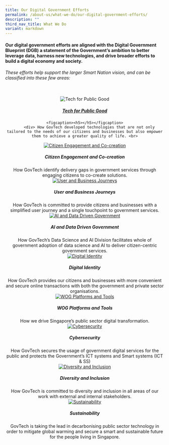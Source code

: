 ```yaml
---
title: Our Digital Government Efforts
permalink: /about-us/what-we-do/our-digital-government-efforts/
description: ""
third_nav_title: What We Do
variant: markdown
---
```

#### Our digital government efforts are aligned with the&nbsp;Digital Government Blueprint (DGB) a statement of the Government’s ambition to better leverage data, harness new technologies, and drive broader efforts to build a digital economy and society. 

###### These efforts help support the larger Smart Nation vision, and can be classified into these few areas:
<br>
<div class="row">
  <div style="text-align: center" class="col">
   <img alt="Tech for Public Good" src="/images/Placeholders/Screenshot_2023_11_10_at_12_20_50_PM.png">
		<a href="https://www.tech.gov.sg/singapore-digital-government-journey/tech-for-public-good/" style="padding-top:20px"> <h5>Tech for Public Good</h5> </a> 	 	    
      
    <figcaption><h5></h5></figcaption>
		<div> How GovTech developed technologies that are not only tailored to the needs of our citizens and businesses but also empower them to achieve a greater quality of life. <br>
  </div>

  <div style="text-align: center" class="col">
    <a target="_blank" href="https://www.tech.gov.sg/singapore-digital-government-journey/citizen-engagement-and-cocreation">	 	    
      <img alt="Citizen Engagement and Co-creation" src="/images/Placeholders/Screenshot_2023_11_10_at_12_20_50_PM.png"></a><br>
    <figcaption><h5>Citizen Engagement and Co-creation</h5></figcaption>
		<div> How GovTech identify delivery gaps in government services through engaging citizens to co-create solutions.<br>
		</div>
</div>
	
  <div style="text-align: center" class="col">
    <a target="_blank" href="https://www.tech.gov.sg/singapore-digital-government-journey/tech-for-public-good/">	 	    
      <img alt="User and Business Journeys" src="/images/Placeholders/Screenshot_2023_11_10_at_12_20_50_PM.png"></a><br>
    <figcaption><h5>User and Business Journeys</h5></figcaption>
		<div>  How GovTech is committed to provide citizens and businesses with a simplified user journey and a single touchpoint to government services. <br>
		</div>
</div>
</div>


<div class="row">
  <div style="text-align: center" class="col">
    <a target="_blank" href="https://www.tech.gov.sg/singapore-digital-government-journey/tech-for-public-good/">	 	    
      <img alt="AI and Data Driven Government" src="/images/Placeholders/Screenshot_2023_11_10_at_12_20_50_PM.png"></a><br>
    <figcaption><h5>AI and Data Driven Government</h5></figcaption>
		<div> How GovTech’s Data Science and AI Division facilitates whole of government adoption of data science and AI to deliver citizen-centric government services. <br>
</div>
  </div>

  <div style="text-align: center" class="col">
    <a target="_blank" href="https://www.tech.gov.sg/singapore-digital-government-journey/citizen-engagement-and-cocreation">	 	    
      <img alt="Digital Identity" src="/images/Placeholders/Screenshot_2023_11_10_at_12_20_50_PM.png"></a><br>
    <figcaption><h5>Digital Identity</h5></figcaption>
		<div> How GovTech provides our citizens and businesses with more convenient and secure online transactions with both the government and private sector organisations.<br>
		</div>
</div>
	
  <div style="text-align: center" class="col">
    <a target="_blank" href="https://www.tech.gov.sg/singapore-digital-government-journey/tech-for-public-good/">	 	    
      <img alt="WOG Platforms and Tools" src="/images/Placeholders/Screenshot_2023_11_10_at_12_20_50_PM.png"></a><br>
    <figcaption><h5> WOG Platforms and Tools</h5></figcaption>
		<div>  How we drive Singapore’s public sector digital transformation. <br>
		</div>
</div>
</div>


<div class="row">
  <div style="text-align: center" class="col">
    <a target="_blank" href="https://www.tech.gov.sg/singapore-digital-government-journey/tech-for-public-good/">	 	    
      <img alt="Cybersecurity" src="/images/Placeholders/Screenshot_2023_11_10_at_12_20_50_PM.png"></a><br>
    <figcaption><h5>Cybersecurity</h5></figcaption>
		<div>  How GovTech secures the usage of government digital services for the public and protects the Government’s ICT systems and Smart systems (ICT &amp; SS) <br>
		</div>
  </div>

  <div style="text-align: center" class="col">
    <a target="_blank" href="https://www.tech.gov.sg/singapore-digital-government-journey/citizen-engagement-and-cocreation">	 	    
      <img alt="Diversity and Inclusion" src="/images/Placeholders/Screenshot_2023_11_10_at_12_20_50_PM.png"></a><br>
    <figcaption><h5>Diversity and Inclusion</h5></figcaption>
		<div> How GovTech is committed to diversity and inclusion in all areas of our work with external and internal stakeholders.<br>
		</div>
</div>
	
  <div style="text-align: center" class="col">
    <a target="_blank" href="https://www.tech.gov.sg/singapore-digital-government-journey/tech-for-public-good/">	 	    
      <img alt="Sustainability" src="/images/Placeholders/Screenshot_2023_11_10_at_12_20_50_PM.png"></a><br>
    <figcaption><h5>Sustainability</h5></figcaption>
		<div> GovTech is taking the lead in decarbonising public sector technology in order to mitigate global warming and secure a smart and sustainable future for the people living in Singapore. <br>
		</div>
</div>
</div></div>